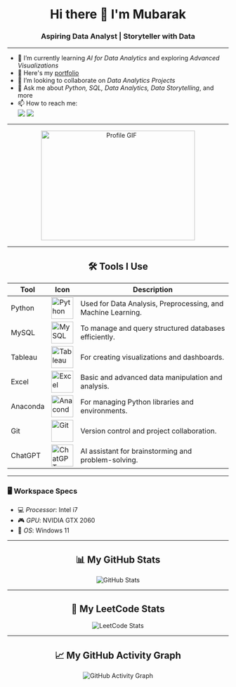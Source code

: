 <div align="center">
  <h1>Hi there 👋 I'm Mubarak</h1>
  <h3>Aspiring Data Analyst | Storyteller with Data</h3>
</div>

---

- 🌱 I’m currently learning *AI for Data Analytics* and exploring *Advanced Visualizations*  
- 🔭 Here's my [portfolio](https://www.linkedin.com/in/md-mubarak)  
- 👯 I’m looking to collaborate on *Data Analytics Projects*  
- 💬 Ask me about *Python, SQL, Data Analytics, Data Storytelling*, and more  
- 📫 How to reach me:  
  [<img src="https://img.shields.io/badge/LinkedIn-md--mubarak-blue?style=for-the-badge&logo=linkedin" />](https://www.linkedin.com/in/md-mubarak) 
  [<img src="https://img.shields.io/badge/Instagram-muba.__.rak-pink?style=for-the-badge&logo=instagram" />](https://www.instagram.com/muba.__.rak/)  

---

<div align="center">
  <img src="https://github.com/Mubarak-04/gethub_ex_1/blob/img-pro/prof_gif.gif" width="350" height="250" alt="Profile GIF">
</div>

---

<div align="center">
  <h2>🛠️ Tools I Use</h2>
</div>

<div align="center">
  <table>
    <thead>
      <tr>
        <th>Tool</th>
        <th>Icon</th>
        <th>Description</th>
      </tr>
    </thead>
    <tbody>
      <tr>
        <td>Python</td>
        <td><img src="https://img.icons8.com/color/48/000000/python.png" title="Python" height="50" /></td>
        <td>Used for Data Analysis, Preprocessing, and Machine Learning.</td>
      </tr>
      <tr>
        <td>MySQL</td>
        <td><img src="https://img.icons8.com/color/48/000000/mysql-logo.png" title="MySQL" height="50" /></td>
        <td>To manage and query structured databases efficiently.</td>
      </tr>
      <tr>
        <td>Tableau</td>
        <td><img src="https://img.icons8.com/color/48/000000/tableau-software.png" title="Tableau" height="50" /></td>
        <td>For creating visualizations and dashboards.</td>
      </tr>
      <tr>
        <td>Excel</td>
        <td><img src="https://img.icons8.com/color/48/000000/microsoft-excel.png" title="Excel" height="50" /></td>
        <td>Basic and advanced data manipulation and analysis.</td>
      </tr>
      <tr>
        <td>Anaconda</td>
        <td><img src="https://img.icons8.com/dusk/64/000000/anaconda.png" title="Anaconda" height="50" /></td>
        <td>For managing Python libraries and environments.</td>
      </tr>
      <tr>
        <td>Git</td>
        <td><img src="https://img.icons8.com/color/48/000000/git.png" title="Git" height="50" /></td>
        <td>Version control and project collaboration.</td>
      </tr>
      <tr>
        <td>ChatGPT</td>
        <td><img src="https://img.icons8.com/fluency/48/000000/chatgpt.png" title="ChatGPT" height="50" /></td>
        <td>AI assistant for brainstorming and problem-solving.</td>
      </tr>
    </tbody>
  </table>
</div>

---

### 🖥️ Workspace Specs  
- 💻 *Processor*: Intel i7  
- 🎮 *GPU*: NVIDIA GTX 2060  
- 💾 *OS*: Windows 11  

---

<div align="center">
  <h2>📊 My GitHub Stats</h2>
  <img src="https://github-readme-stats.vercel.app/api?username=Mubarak-04&theme=dark&show_icons=true&hide=issues,contribs" alt="GitHub Stats">
</div>

---

<div align="center">
  <h2>🔢 My LeetCode Stats</h2>
  <img src="https://leetcard.jacoblin.cool/Muba_rak?theme=dark" alt="LeetCode Stats">
</div>

---

<div align="center">
  <h2>📈 My GitHub Activity Graph</h2>
  <img src="https://github-readme-activity-graph.vercel.app/graph?username=Mubarak-04&bg_color=000000&color=ffffff&line=51f565&point=ffffff&area=true&hide_border=true" alt="GitHub Activity Graph">
</div>
